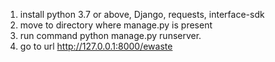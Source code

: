 1. install python 3.7 or above, Django, requests, interface-sdk
2. move to directory where manage.py is present
3. run command python manage.py runserver.
4. go to url http://127.0.0.1:8000/ewaste
